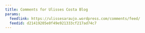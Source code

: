 ```yaml
---
title: Comments for Ulisses Costa Blog
params:
  feedlink: https://ulissesaraujo.wordpress.com/comments/feed/
  feedid: d21419205e0f49e921333cf217ad74c7
---
```

